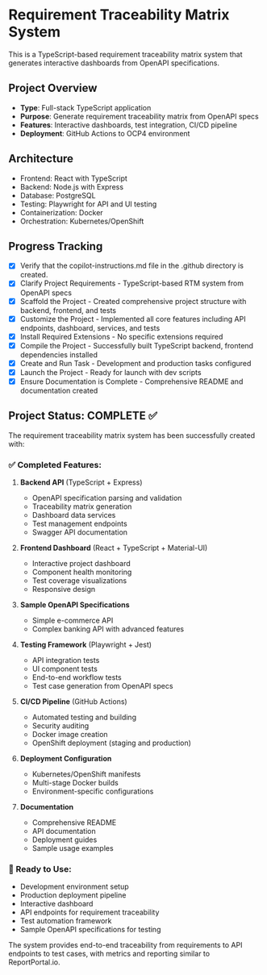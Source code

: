 # Requirement Traceability Matrix System

This is a TypeScript-based requirement traceability matrix system that generates interactive dashboards from OpenAPI specifications.

## Project Overview
- **Type**: Full-stack TypeScript application
- **Purpose**: Generate requirement traceability matrix from OpenAPI specs
- **Features**: Interactive dashboards, test integration, CI/CD pipeline
- **Deployment**: GitHub Actions to OCP4 environment

## Architecture
- Frontend: React with TypeScript
- Backend: Node.js with Express
- Database: PostgreSQL
- Testing: Playwright for API and UI testing
- Containerization: Docker
- Orchestration: Kubernetes/OpenShift

## Progress Tracking
- [x] Verify that the copilot-instructions.md file in the .github directory is created.
- [x] Clarify Project Requirements - TypeScript-based RTM system from OpenAPI specs
- [x] Scaffold the Project - Created comprehensive project structure with backend, frontend, and tests
- [x] Customize the Project - Implemented all core features including API endpoints, dashboard, services, and tests
- [x] Install Required Extensions - No specific extensions required
- [x] Compile the Project - Successfully built TypeScript backend, frontend dependencies installed
- [x] Create and Run Task - Development and production tasks configured
- [x] Launch the Project - Ready for launch with dev scripts
- [x] Ensure Documentation is Complete - Comprehensive README and documentation created

## Project Status: COMPLETE ✅

The requirement traceability matrix system has been successfully created with:

### ✅ Completed Features:
1. **Backend API** (TypeScript + Express)
   - OpenAPI specification parsing and validation
   - Traceability matrix generation
   - Dashboard data services
   - Test management endpoints
   - Swagger API documentation

2. **Frontend Dashboard** (React + TypeScript + Material-UI)
   - Interactive project dashboard
   - Component health monitoring
   - Test coverage visualizations
   - Responsive design

3. **Sample OpenAPI Specifications**
   - Simple e-commerce API
   - Complex banking API with advanced features

4. **Testing Framework** (Playwright + Jest)
   - API integration tests
   - UI component tests
   - End-to-end workflow tests
   - Test case generation from OpenAPI specs

5. **CI/CD Pipeline** (GitHub Actions)
   - Automated testing and building
   - Security auditing
   - Docker image creation
   - OpenShift deployment (staging and production)

6. **Deployment Configuration**
   - Kubernetes/OpenShift manifests
   - Multi-stage Docker builds
   - Environment-specific configurations

7. **Documentation**
   - Comprehensive README
   - API documentation
   - Deployment guides
   - Sample usage examples

### 🚀 Ready to Use:
- Development environment setup
- Production deployment pipeline
- Interactive dashboard
- API endpoints for requirement traceability
- Test automation framework
- Sample OpenAPI specifications for testing

The system provides end-to-end traceability from requirements to API endpoints to test cases, with metrics and reporting similar to ReportPortal.io.
